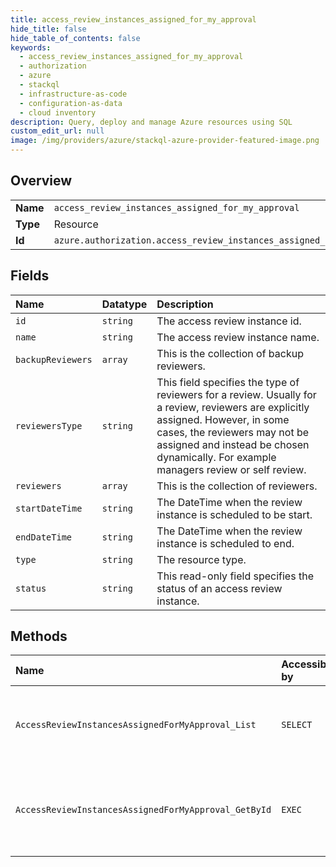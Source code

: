```yaml
---
title: access_review_instances_assigned_for_my_approval
hide_title: false
hide_table_of_contents: false
keywords:
  - access_review_instances_assigned_for_my_approval
  - authorization
  - azure    
  - stackql
  - infrastructure-as-code
  - configuration-as-data
  - cloud inventory
description: Query, deploy and manage Azure resources using SQL
custom_edit_url: null
image: /img/providers/azure/stackql-azure-provider-featured-image.png
---
```

  
    

## Overview
<table><tbody>
<tr><td><b>Name</b></td><td><code>access_review_instances_assigned_for_my_approval</code></td></tr>
<tr><td><b>Type</b></td><td>Resource</td></tr>
<tr><td><b>Id</b></td><td><code>azure.authorization.access_review_instances_assigned_for_my_approval</code></td></tr>
</tbody></table>

## Fields
| Name | Datatype | Description |
|:-----|:---------|:------------|
| `id` | `string` | The access review instance id. |
| `name` | `string` | The access review instance name. |
| `backupReviewers` | `array` | This is the collection of backup reviewers. |
| `reviewersType` | `string` | This field specifies the type of reviewers for a review. Usually for a review, reviewers are explicitly assigned. However, in some cases, the reviewers may not be assigned and instead be chosen dynamically. For example managers review or self review. |
| `reviewers` | `array` | This is the collection of reviewers. |
| `startDateTime` | `string` | The DateTime when the review instance is scheduled to be start. |
| `endDateTime` | `string` | The DateTime when the review instance is scheduled to end. |
| `type` | `string` | The resource type. |
| `status` | `string` | This read-only field specifies the status of an access review instance. |
## Methods
| Name | Accessible by | Required Params | Description |
|:-----|:--------------|:----------------|:------------|
| `AccessReviewInstancesAssignedForMyApproval_List` | `SELECT` | `scheduleDefinitionId` | Get access review instances assigned for my approval. |
| `AccessReviewInstancesAssignedForMyApproval_GetById` | `EXEC` | `id, scheduleDefinitionId` | Get single access review instance assigned for my approval. |
